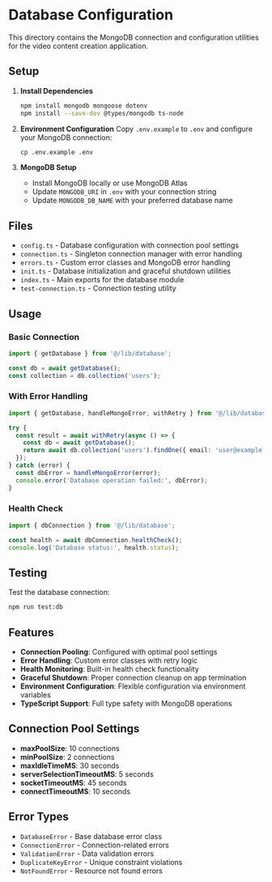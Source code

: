 # Database Configuration

This directory contains the MongoDB connection and configuration utilities for the video content creation application.

## Setup

1. **Install Dependencies**
   ```bash
   npm install mongodb mongoose dotenv
   npm install --save-dev @types/mongodb ts-node
   ```

2. **Environment Configuration**
   Copy `.env.example` to `.env` and configure your MongoDB connection:
   ```bash
   cp .env.example .env
   ```

3. **MongoDB Setup**
   - Install MongoDB locally or use MongoDB Atlas
   - Update `MONGODB_URI` in `.env` with your connection string
   - Update `MONGODB_DB_NAME` with your preferred database name

## Files

- `config.ts` - Database configuration with connection pool settings
- `connection.ts` - Singleton connection manager with error handling
- `errors.ts` - Custom error classes and MongoDB error handling
- `init.ts` - Database initialization and graceful shutdown utilities
- `index.ts` - Main exports for the database module
- `test-connection.ts` - Connection testing utility

## Usage

### Basic Connection
```typescript
import { getDatabase } from '@/lib/database';

const db = await getDatabase();
const collection = db.collection('users');
```

### With Error Handling
```typescript
import { getDatabase, handleMongoError, withRetry } from '@/lib/database';

try {
  const result = await withRetry(async () => {
    const db = await getDatabase();
    return await db.collection('users').findOne({ email: 'user@example.com' });
  });
} catch (error) {
  const dbError = handleMongoError(error);
  console.error('Database operation failed:', dbError);
}
```

### Health Check
```typescript
import { dbConnection } from '@/lib/database';

const health = await dbConnection.healthCheck();
console.log('Database status:', health.status);
```

## Testing

Test the database connection:
```bash
npm run test:db
```

## Features

- **Connection Pooling**: Configured with optimal pool settings
- **Error Handling**: Custom error classes with retry logic
- **Health Monitoring**: Built-in health check functionality
- **Graceful Shutdown**: Proper connection cleanup on app termination
- **Environment Configuration**: Flexible configuration via environment variables
- **TypeScript Support**: Full type safety with MongoDB operations

## Connection Pool Settings

- **maxPoolSize**: 10 connections
- **minPoolSize**: 2 connections
- **maxIdleTimeMS**: 30 seconds
- **serverSelectionTimeoutMS**: 5 seconds
- **socketTimeoutMS**: 45 seconds
- **connectTimeoutMS**: 10 seconds

## Error Types

- `DatabaseError` - Base database error class
- `ConnectionError` - Connection-related errors
- `ValidationError` - Data validation errors
- `DuplicateKeyError` - Unique constraint violations
- `NotFoundError` - Resource not found errors